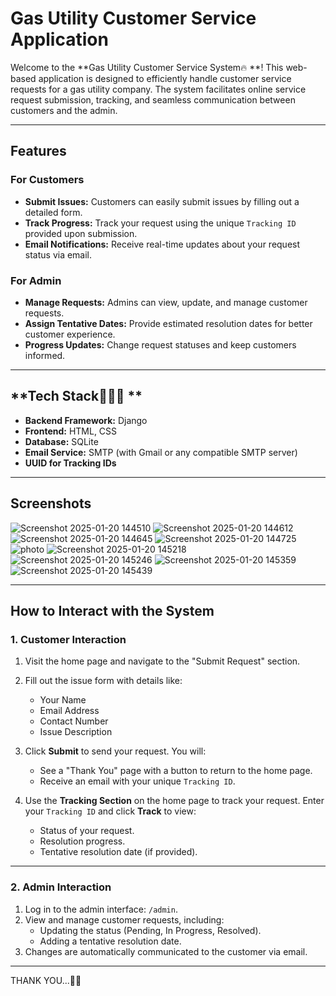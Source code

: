 # Gas Utility Customer Service Application

Welcome to the **Gas Utility Customer Service System🔥 **! This web-based application is designed to efficiently handle customer service requests for a gas utility company. 
The system facilitates online service request submission, tracking, and seamless communication between customers and the admin.

---

## **Features**

### **For Customers**
- **Submit Issues:** Customers can easily submit issues by filling out a detailed form.
- **Track Progress:** Track your request using the unique `Tracking ID` provided upon submission.
- **Email Notifications:** Receive real-time updates about your request status via email.

### **For Admin**
- **Manage Requests:** Admins can view, update, and manage customer requests.
- **Assign Tentative Dates:** Provide estimated resolution dates for better customer experience.
- **Progress Updates:** Change request statuses and keep customers informed.

---

## **Tech Stack👩🏻‍💻 **
- **Backend Framework:** Django
- **Frontend:** HTML, CSS
- **Database:** SQLite
- **Email Service:** SMTP (with Gmail or any compatible SMTP server)
- **UUID for Tracking IDs**

---

## **Screenshots**

![Screenshot 2025-01-20 144510](https://github.com/user-attachments/assets/2b2afc74-e013-4d68-a62d-ac7bf870edf5)
![Screenshot 2025-01-20 144612](https://github.com/user-attachments/assets/6289d0d2-e966-49e2-9f04-a0472062e026)
![Screenshot 2025-01-20 144645](https://github.com/user-attachments/assets/b31296fd-a099-480b-8bd6-4cd56d9a41f8)
![Screenshot 2025-01-20 144725](https://github.com/user-attachments/assets/7c319396-bcb9-4f65-bb3e-bf3abf39304c)
![photo](https://github.com/user-attachments/assets/efc5ce21-751a-4146-9ae9-dbcae0da5ab0)
![Screenshot 2025-01-20 145218](https://github.com/user-attachments/assets/80acb0fe-bbf3-4af3-8b3b-9689e78d3e9f)
![Screenshot 2025-01-20 145246](https://github.com/user-attachments/assets/d65c7653-ab9f-4f34-a0ea-9076aebd4956)
![Screenshot 2025-01-20 145359](https://github.com/user-attachments/assets/12171ae5-2464-4289-97f3-982287105582)
![Screenshot 2025-01-20 145439](https://github.com/user-attachments/assets/1d42e597-4286-48b5-b00c-d996b2107b89)



---

## **How to Interact with the System**

### **1. Customer Interaction**
1. Visit the home page and navigate to the "Submit Request" section.
2. Fill out the issue form with details like:
   - Your Name
   - Email Address
   - Contact Number
   - Issue Description
3. Click **Submit** to send your request. You will:
   - See a "Thank You" page with a button to return to the home page.
   - Receive an email with your unique `Tracking ID`.

4. Use the **Tracking Section** on the home page to track your request. Enter your `Tracking ID` and click **Track** to view:
   - Status of your request.
   - Resolution progress.
   - Tentative resolution date (if provided).

---

### **2. Admin Interaction**
1. Log in to the admin interface: `/admin`.
2. View and manage customer requests, including:
   - Updating the status (Pending, In Progress, Resolved).
   - Adding a tentative resolution date.
3. Changes are automatically communicated to the customer via email.

---

THANK YOU...🙌😁

